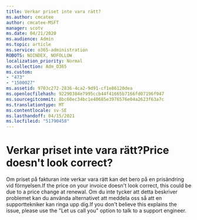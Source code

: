 ```yaml
---
title: Verkar priset inte vara rätt?
ms.author: cmcatee
author: cmcatee-MSFT
manager: scotv
ms.date: 04/21/2020
ms.audience: Admin
ms.topic: article
ms.service: o365-administration
ROBOTS: NOINDEX, NOFOLLOW
localization_priority: Normal
ms.collection: Adm_O365
ms.custom:
- "473"
- "1500027"
ms.assetid: 9703c272-2836-4ca2-9d91-cf1e86120dea
ms.openlocfilehash: 92290384e7995ccb44f41665b7166fd07196f947
ms.sourcegitcommit: 8bc60ec34bc1e40685e3976576e04a2623f63a7c
ms.translationtype: MT
ms.contentlocale: sv-SE
ms.lasthandoff: 04/15/2021
ms.locfileid: "51790458"
---
```

# <a name="price-doesnt-look-correct"></a><span data-ttu-id="baa01-102">Verkar priset inte vara rätt?</span><span class="sxs-lookup"><span data-stu-id="baa01-102">Price doesn't look correct?</span></span>

<span data-ttu-id="baa01-103">Om priset på fakturan inte verkar vara rätt kan det bero på en prisändring vid förnyelsen.</span><span class="sxs-lookup"><span data-stu-id="baa01-103">If the price on your invoice doesn't look correct, this could be due to a price change at renewal.</span></span> <span data-ttu-id="baa01-104">Om du inte tycker att detta beskriver problemet kan du använda alternativet att meddela oss så att en supporttekniker kan ringa upp dig.</span><span class="sxs-lookup"><span data-stu-id="baa01-104">If you don't believe this explains the issue, please use the "Let us call you" option to talk to a support engineer.</span></span>